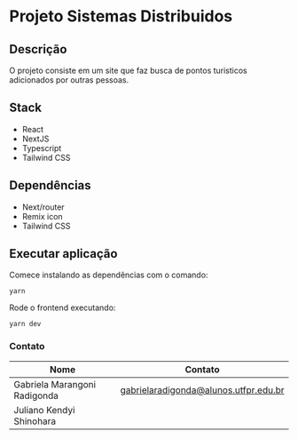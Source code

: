 # Projeto Sistemas Distribuidos

## Descrição
O projeto consiste em um site que faz busca de pontos turisticos adicionados por outras pessoas. 

## Stack
- React
- NextJS
- Typescript
- Tailwind CSS

## Dependências
- Next/router
- Remix icon
- Tailwind CSS

## Executar aplicação
Comece instalando as dependências com o comando:
```
yarn 
```
Rode o frontend executando:
```
yarn dev
```


### Contato
| Nome                          | Contato                                |
| ----------------------------- |:--------------------------------------:|
| Gabriela Marangoni Radigonda  | gabrielaradigonda@alunos.utfpr.edu.br   |
| Juliano Kendyi Shinohara      |        |
